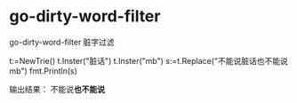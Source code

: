 go-dirty-word-filter
====================

go-dirty-word-filter 
脏字过滤

t:=NewTrie()
t.Inster("脏话")
t.Inster("mb")
s:=t.Replace("不能说脏话也不能说mb")
fmt.Println(s)

输出结果：
不能说**也不能说**


